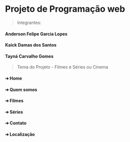 # Projeto de Programação web

> Integrantes:

#### Anderson Felipe Garcia Lopes
#### Kaick Damas dos Santos
#### Tayná Carvalho Gomes

> Tema do Projeto - Filmes e Séries ou Cinema

#### ➔ Home
#### ➔ Quem somos
#### ➔ Filmes
#### ➔ Séries
#### ➔ Contato
#### ➔ Localização